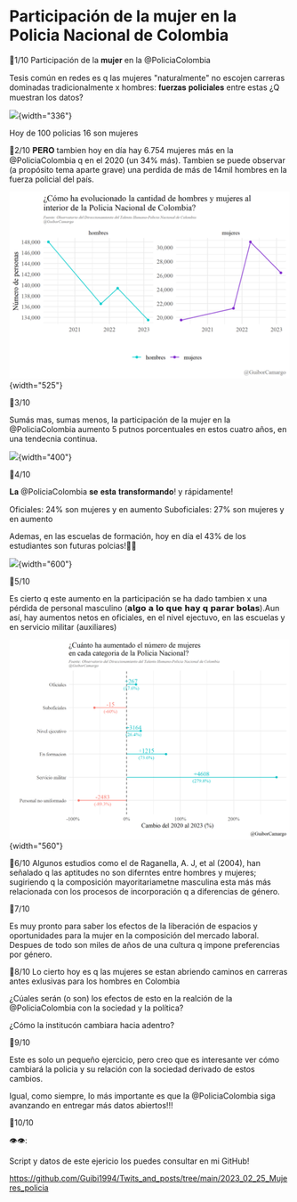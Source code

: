 # Participación de la mujer en la Policia Nacional de Colombia

🧵1/10 Participación de la 𝐦𝐮𝐣𝐞𝐫 en la @PoliciaColombia

Tesis común en redes es q las mujeres "naturalmente" no escojen carreras dominadas tradicionalmente x hombres: 𝐟𝐮𝐞𝐫𝐳𝐚𝐬 𝐩𝐨𝐥𝐢𝐜𝐢𝐚𝐥𝐞𝐬 entre estas ¿Q muestran los datos?

![](03_plots/01_distribuci%C3%B3n_acutal_de_generos.png){width="336"}

Hoy de 100 policias 16 son mujeres

🧵2/10 𝐏𝐄𝐑𝐎 tambien hoy en día hay 6.754 mujeres más en la @PoliciaColombia q en el 2020 (un 34% más). Tambien se puede observar (a propósito tema aparte grave) una perdida de más de 14mil hombres en la fuerza policial del país.

![](03_plots/02_evolucion_neta_de_policias_por_genero.png){width="525"}

🧵3/10

Sumás mas, sumas menos, la participación de la mujer en la @PoliciaColombia aumento 5 putnos porcentuales en estos cuatro años, en una tendecnia continua.

![](03_plots/03_evolucion_participaci%C3%B3n_muejres.png){width="400"}

🧵4/10

𝐋𝐚 @PoliciaColombia 𝐬𝐞 𝐞𝐬𝐭𝐚 𝐭𝐫𝐚𝐧𝐬𝐟𝐨𝐫𝐦𝐚𝐧𝐝𝐨! y rápidamente!

Oficiales: 24% son mujeres y en aumento Suboficiales: 27% son mujeres y en aumento

Ademas, en las escuelas de formación, hoy en día el 43% de los estudiantes son futuras polcias!👮‍♀️

![](03_plots/04_evolucion_participaci%C3%B3n_muejres_por_categoria.png){width="600"}

🧵5/10

Es cierto q este aumento en la participación se ha dado tambien x una pérdida de personal masculino (𝗮𝗹𝗴𝗼 𝗮 𝗹𝗼 𝗾𝘂𝗲 𝗵𝗮𝘆 𝗾 𝗽𝗮𝗿𝗮𝗿 𝗯𝗼𝗹𝗮𝘀).Aun así, hay aumentos netos en oficiales, en el nivel ejectuvo, en las escuelas y en servicio militar (auxiliares)

![](03_plots/05_cambio_neto_muejeres_por_categoria.png){width="560"}

🧵6/10 Algunos estudios como el de Raganella, A. J, et al (2004), han señalado q las aptitudes no son diferntes entre hombres y mujeres; sugiriendo q la composición mayoritariametne masculina esta más más relacionada con los procesos de incorporación q a diferencias de género.

🧵7/10

Es muy pronto para saber los efectos de la liberación de espacios y oportunidades para la mujer en la composición del mercado laboral. Despues de todo son miles de años de una cultura q impone preferencias por género.

🧵8/10 Lo cierto hoy es q las mujeres se estan abriendo caminos en carreras antes exlusivas para los hombres en Colombia

¿Cúales serán (o son) los efectos de esto en la realción de la @PoliciaColombia con la sociedad y la política?

¿Cómo la institucón cambiara hacia adentro?

🧵9/10

Este es solo un pequeño ejercicio, pero creo que es interesante ver cómo cambiará la policia y su relación con la sociedad derivado de estos cambios.

Igual, como siempre, lo más importante es que la @PoliciaColombia siga avanzando en entregar más datos abiertos!!!

🧵10/10

👁️👁️:

Script y datos de este ejericio los puedes consultar en mi GitHub!

<https://github.com/Guibi1994/Twits_and_posts/tree/main/2023_02_25_Mujeres_policia>
